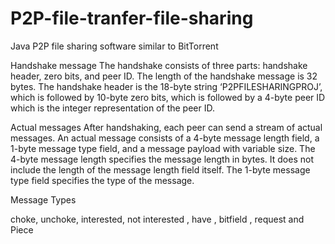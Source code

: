 # P2P-file-tranfer-file-sharing

Java P2P file sharing software similar to BitTorrent

Handshake message
The handshake consists of three parts: handshake header, zero bits, and peer ID. The length of the handshake message is 32 bytes. The handshake header is the 18-byte string ‘P2PFILESHARINGPROJ’, which is followed by 10-byte zero bits, which is followed by a 4-byte peer ID which is the integer representation of the peer ID.

Actual messages
After handshaking, each peer can send a stream of actual messages. An actual message consists of a 4-byte message length field, a 1-byte message type field, and a message payload with variable size.
The 4-byte message length specifies the message length in bytes. It does not include the length of the message length field itself. The 1-byte message type field specifies the type of the message.

Message Types

choke, unchoke, interested, not interested , have  , bitfield , request and Piece
